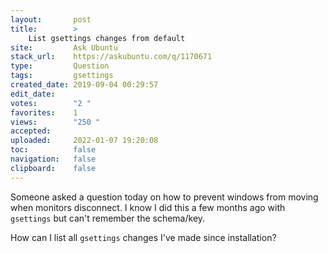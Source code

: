 ```yaml
---
layout:       post
title:        >
    List gsettings changes from default
site:         Ask Ubuntu
stack_url:    https://askubuntu.com/q/1170671
type:         Question
tags:         gsettings
created_date: 2019-09-04 00:29:57
edit_date:    
votes:        "2 "
favorites:    1
views:        "250 "
accepted:     
uploaded:     2022-01-07 19:20:08
toc:          false
navigation:   false
clipboard:    false
---
```


Someone asked a question today on how to prevent windows from moving when monitors disconnect. I know I did this a few months ago with `gsettings` but can't remember the schema/key.

How can I list all `gsettings` changes I've made since installation?

